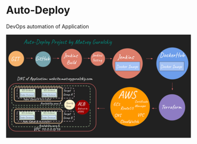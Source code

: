 # Auto-Deploy 
DevOps automation of Application

<img src="https://github.com/MatveyGuralskiy/Auto-Deploy/blob/main/Screens/Screens/Demonstration.png?raw=true">
